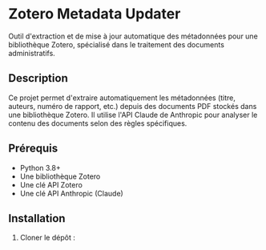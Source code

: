 # Zotero Metadata Updater

Outil d'extraction et de mise à jour automatique des métadonnées pour une bibliothèque Zotero, spécialisé dans le traitement des documents administratifs.

## Description

Ce projet permet d'extraire automatiquement les métadonnées (titre, auteurs, numéro de rapport, etc.) depuis des documents PDF stockés dans une bibliothèque Zotero. Il utilise l'API Claude de Anthropic pour analyser le contenu des documents selon des règles spécifiques.

## Prérequis

- Python 3.8+
- Une bibliothèque Zotero
- Une clé API Zotero
- Une clé API Anthropic (Claude)

## Installation

1. Cloner le dépôt :